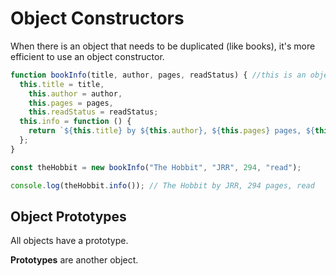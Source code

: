 # Object Constructors

When there is an object that needs to be duplicated (like books), it's more efficient to use an object constructor.

```js
function bookInfo(title, author, pages, readStatus) { //this is an object constructor
  this.title = title,
    this.author = author,
    this.pages = pages,
    this.readStatus = readStatus;
  this.info = function () {
    return `${this.title} by ${this.author}, ${this.pages} pages, ${this.readStatus}`;
  };
}

const theHobbit = new bookInfo("The Hobbit", "JRR", 294, "read");

console.log(theHobbit.info()); // The Hobbit by JRR, 294 pages, read
```

## Object Prototypes

All objects have a prototype.

**Prototypes** are another object.
